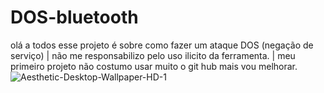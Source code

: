 # DOS-bluetooth
olá a todos esse projeto é sobre como fazer um ataque DOS (negação de serviço) | não me responsabilizo pelo uso ilicito da ferramenta. | meu primeiro projeto não costumo usar muito o git hub mais vou melhorar.
![Aesthetic-Desktop-Wallpaper-HD-1](https://github.com/DARKSECshell/DOS-bluetooth/assets/121623691/f4612c87-6730-4859-9085-039d859ea4e6)

